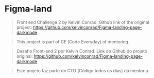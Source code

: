 # Figma-land

>Front end Challenge 2 by Kelvin Conrad.
>Github link of the original project: https://github.com/kelvinconrad/Figma-landing-page-darkmode

>This project is part of CE (Code Everyday) of mentoring.

>Desafio Front-end 2 por Kelvin Conrad.
>Link do Github do projeto original: https://github.com/kelvinconrad/Figma-landing-page-darkmode

>Este projeto faz parte do CTD (Código todos os dias) da mentoria.
